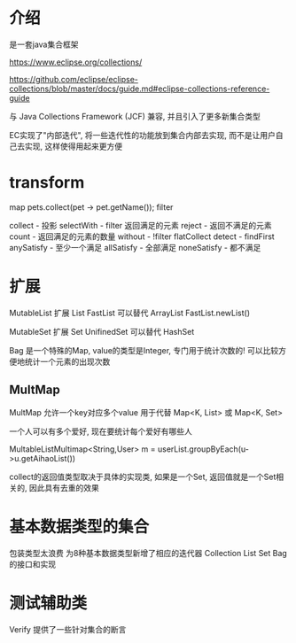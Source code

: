 # 介绍 #
是一套java集合框架

https://www.eclipse.org/collections/

https://github.com/eclipse/eclipse-collections/blob/master/docs/guide.md#eclipse-collections-reference-guide

与 Java Collections Framework (JCF) 兼容, 并且引入了更多新集合类型

EC实现了"内部迭代", 将一些迭代性的功能放到集合内部去实现, 而不是让用户自己去实现, 这样使得用起来更方便

# transform #
map
pets.collect(pet -> pet.getName());
filter

collect - 投影
selectWith - filter 返回满足的元素
reject - 返回不满足的元素
count - 返回满足的元素的数量
without - !filter
flatCollect
detect - findFirst
anySatisfy - 至少一个满足
allSatisfy - 全部满足
noneSatisfy - 都不满足

# 扩展 #
MutableList 扩展 List
FastList 可以替代 ArrayList
FastList.newList()

MutableSet 扩展 Set
UnifinedSet 可以替代 HashSet

Bag 是一个特殊的Map, value的类型是Integer, 专门用于统计次数的!
可以比较方便地统计一个元素的出现次数

## MultMap ##
MultMap 允许一个key对应多个value
用于代替 Map<K, List<V>> 或 Map<K, Set<V>>

一个人可以有多个爱好, 现在要统计每个爱好有哪些人

MultableListMultimap<String,User> m = userList.groupByEach(u->u.getAihaoList())

collect的返回值类型取决于具体的实现类, 如果是一个Set, 返回值就是一个Set相关的, 因此具有去重的效果

# 基本数据类型的集合 #
包装类型太浪费
为8种基本数据类型新增了相应的迭代器 Collection List Set Bag 的接口和实现

# 测试辅助类 #
Verify 提供了一些针对集合的断言
